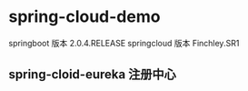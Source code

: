 # spring-cloud-demo
springboot 版本 2.0.4.RELEASE
springcloud 版本 Finchley.SR1
##  spring-cloid-eureka 注册中心
